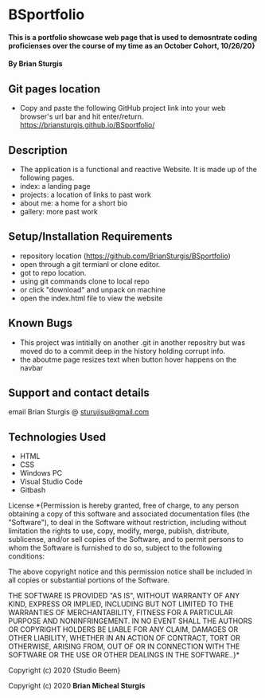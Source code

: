 # BSportfolio

#### This is a portfolio showcase web page that is used to demosntrate coding proficienses over the course of my time as an October Cohort, 10/26/20}

#### By Brian Sturgis

## Git pages location
- Copy and paste the following GitHub project link into your web browser's url bar and hit enter/return.  https://briansturgis.github.io/BSportfolio/

## Description
- The application is a functional and reactive Website. It is made up of the following pages.
- index: a landing page
- projects: a location of links to past work
- about me: a home for a short bio
- gallery: more past work


## Setup/Installation Requirements
- repository location (https://github.com/BrianSturgis/BSportfolio)
- open through a git termianl or clone editor.
- got to repo location.
- using git commands clone to local repo
- or click "download" and unpack on machine
- open the index.html file to view the website

## Known Bugs
- This project was intitially on another .git in another repositry but was moved do to a commit deep in the history holding corrupt info.
- the aboutme page resizes text when button hover happens on the navbar

## Support and contact details
email Brian Sturgis @ <sturujisu@gmail.com>

## Technologies Used
- HTML
- CSS
- Windows PC
- Visual Studio Code
- Gitbash

License
*{Permission is hereby granted, free of charge, to any person obtaining a copy of this software and associated documentation files (the "Software"), to deal in the Software without restriction, including without limitation the rights to use, copy, modify, merge, publish, distribute, sublicense, and/or sell copies of the Software, and to permit persons to whom the Software is furnished to do so, subject to the following conditions:

The above copyright notice and this permission notice shall be included in all copies or substantial portions of the Software.

THE SOFTWARE IS PROVIDED "AS IS", WITHOUT WARRANTY OF ANY KIND, EXPRESS OR IMPLIED, INCLUDING BUT NOT LIMITED TO THE WARRANTIES OF MERCHANTABILITY, FITNESS FOR A PARTICULAR PURPOSE AND NONINFRINGEMENT. IN NO EVENT SHALL THE AUTHORS OR COPYRIGHT HOLDERS BE LIABLE FOR ANY CLAIM, DAMAGES OR OTHER LIABILITY, WHETHER IN AN ACTION OF CONTRACT, TORT OR OTHERWISE, ARISING FROM, OUT OF OR IN CONNECTION WITH THE SOFTWARE OR THE USE OR OTHER DEALINGS IN THE SOFTWARE..}*

Copyright (c) 2020 {Studio Beem}

Copyright (c) 2020 **Brian Micheal Sturgis**
